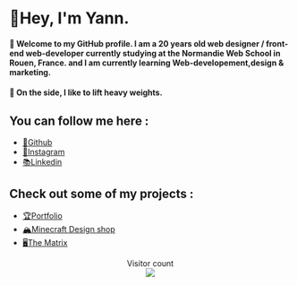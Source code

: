 # 👋Hey, I'm Yann.

#### 🌲 Welcome to my GitHub profile. I am a 20 years old web designer / front-end web-developer currently studying at the Normandie Web School in Rouen, France. and I am currently learning Web-developement,design & marketing.

#### 💪 On the side, I like to lift heavy weights.

##  You can follow me here :
- <a href="https://github.com/YannDurandet">💾Github</a>
- <a href="https://www.instagram.com/yann.drndt/">📸Instagram</a>
- <a href="https://www.linkedin.com/in/yann-durandet-16472a252/">📚Linkedin</a>

## Check out some of my projects :
- <a href="https://yanndurandet.github.io/portfolio">🏆Portfolio</a>
- <a href="https://yanndurandet.github.io/YannDesigns">🏔️Minecraft Design shop</a>
- <a href="https://yanndurandet.github.io/TheMatrix">🖥️The Matrix</a>
<p align="center"> 
  Visitor count<br>
  <img src="https://profile-counter.glitch.me/YannDurandet/count.svg" />
</p>
